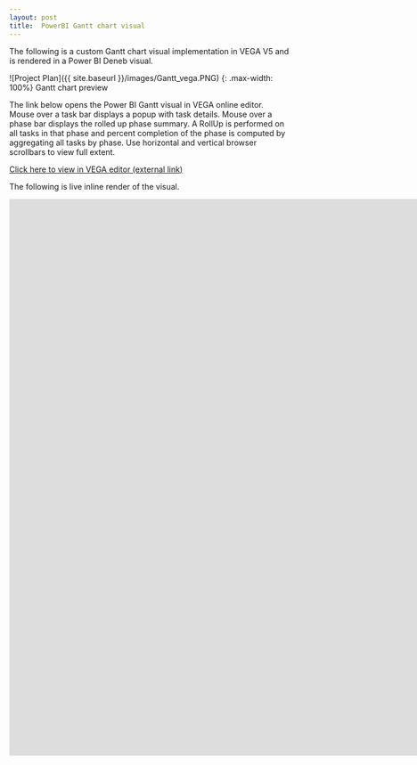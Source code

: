 ```yaml
---
layout: post
title:  PowerBI Gantt chart visual
---
```

<head>
  <style>
    .container {
      max-width: 100%
    }  
  </style>
</head>
The following is a custom Gantt chart visual implementation in VEGA V5 and is rendered in a Power BI Deneb visual.

![Project Plan]({{ site.baseurl }}/images/Gantt_vega.PNG) {: .max-width: 100%}
Gantt chart preview


The link below opens the Power BI Gantt visual in VEGA online editor. 
Mouse over a task bar displays a popup with task details.
Mouse over a phase bar displays the rolled up phase summary. A RollUp is performed on all tasks in that phase and percent completion of the phase is computed by aggregating all tasks by phase.
Use horizontal and vertical browser scrollbars to view full extent.

<a href="https://tinyurl.com/GanttRohit" target="_blank">Click here to view in VEGA editor (external link)</a>

The following is live inline render of the visual.

<iframe id='vega_frm' width="1600" height="1000" seamless frameborder="0" src="https://tinyurl.com/GanttRohit"></iframe>

